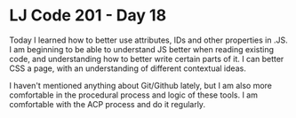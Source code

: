 # LJ Code 201 - Day 18

Today I learned how to better use attributes, IDs and other properties in .JS. I am beginning to be able to understand JS better when reading existing code, and understanding how to better write certain parts of it. I can better CSS a page, with an understanding of different contextual ideas.

I haven't mentioned anything about Git/Github lately, but I am also more comfortable in the procedural process and logic of these tools. I am comfortable with the ACP process and do it regularly.

